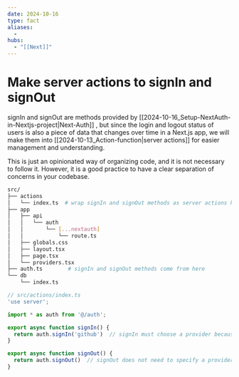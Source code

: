 ```yaml
---
date: 2024-10-16
type: fact
aliases:
  -
hubs:
  - "[[Next]]"
---
```


# Make server actions to signIn and signOut

signIn and signOut are methods provided by [[2024-10-16_Setup-NextAuth-in-Nextjs-project|Next-Auth]] , but since the login and logout status of users is also a piece of data that changes over time in a Next.js app, we will make them into [[2024-10-13_Action-function|server actions]] for easier management and understanding.

This is just an opinionated way of organizing code, and it is not necessary to follow it. However, it is a good practice to have a clear separation of concerns in your codebase.

```bash
src/
├── actions
│   └── index.ts  # wrap signIn and signOut methods as server actions here
├── app
│   ├── api
│   │   └── auth
│   │       └── [...nextauth]
│   │           └── route.ts
│   ├── globals.css
│   ├── layout.tsx
│   ├── page.tsx
│   └── providers.tsx
├── auth.ts        # signIn and signOut methods come from here
└── db
    └── index.ts

```

```ts
// src/actions/index.ts
'use server';

import * as auth from '@/auth';

export async function signIn() {
  return auth.signIn('github')  // signIn must choose a provider because we may have multiple providers
}

export async function signOut() {
  return auth.signOut()  // signOut does not need to specify a provider, just signOut
}

```

